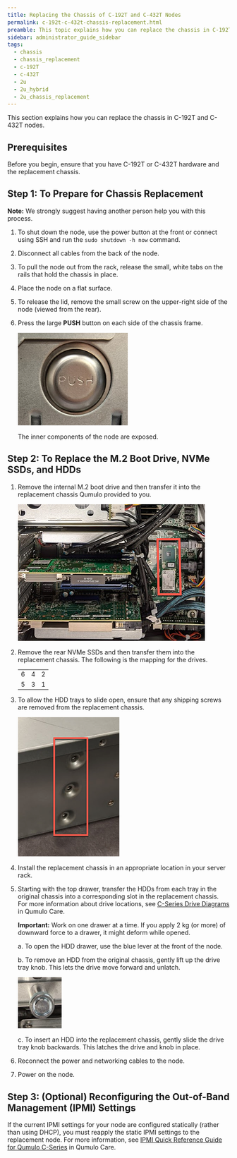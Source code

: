 ```yaml
---
title: Replacing the Chassis of C-192T and C-432T Nodes
permalink: c-192t-c-432t-chassis-replacement.html
preamble: This topic explains how you can replace the chassis in C-192T and C-432T nodes.
sidebar: administrator_guide_sidebar
tags:
  - chassis
  - chassis_replacement
  - c-192T
  - c-432T
  - 2u
  - 2u_hybrid
  - 2u_chassis_replacement
---
```


This section explains how you can replace the chassis in C-192T and C-432T nodes. 

## Prerequisites 
Before you begin, ensure that you have C-192T or C-432T hardware and the replacement chassis.

## Step 1: To Prepare for Chassis Replacement
**Note:** We strongly suggest having another person help you with this process.

1. To shut down the node, use the power button at the front or connect using SSH and run the `sudo shutdown -h now` command. 

1. Disconnect all cables from the back of the node.

1. To pull the node out from the rack, release the small, white tabs on the rails that hold the chassis in place.

1. Place the node on a flat surface.

1. To release the lid, remove the small screw on the upper-right side of the node (viewed from the rear).

1. Press the large **PUSH** button on each side of the chassis frame.

   ![C-Series Chassis Side Release Buttons](administrator-guide/images/c-series-button-releases.png)

   The inner components of the node are exposed.

## Step 2: To Replace the M.2 Boot Drive, NVMe SSDs, and HDDs

1. Remove the internal M.2 boot drive and then transfer it into the replacement chassis Qumulo provided to you.

   ![C-Series M.2 Boot Drive](administrator-guide/images/c-series-m2-boot-drive-location.png)

1. Remove the rear NVMe SSDs and then transfer them into the replacement chassis. The following is the mapping for the drives.

   <table>
     <tr>
       <td>6</td>
       <td>4</td>
       <td>2</td>
     </tr>
     <tr>
       <td>5</td>
       <td>3</td>
       <td>1</td>
     </tr>
   </table>

1. To allow the HDD trays to slide open, ensure that any shipping screws are removed from the replacement chassis.

   ![C-Series Shipping Screws](administrator-guide/images/c-series-2u-shipping-screws.png)

1. Install the replacement chassis in an appropriate location in your server rack.

1. Starting with the top drawer, transfer the HDDs from each tray in the original chassis into a corresponding slot in the replacement chassis. For more information about drive locations, see [C-Series Drive Diagrams](https://care.qumulo.com/hc/en-us/articles/360020198853-Qumulo-C-Series-Drive-Diagrams) in Qumulo Care.

   **Important:** Work on one drawer at a time. If you apply 2 kg (or more) of downward force to a drawer, it might deform while opened.

   a. To open the HDD drawer, use the blue lever at the front of the node.

   b. To remove an HDD from the original chassis, gently lift up the drive tray knob. This lets the drive move forward and unlatch.

   ![HDD Tray](administrator-guide/images/c-series-2u-hdd-tray.png)
   
   c. To insert an HDD into the replacement chassis, gently slide the drive tray knob backwards. This latches the drive and knob in place.

1. Reconnect the power and networking cables to the node.

1. Power on the node.

## Step 3: (Optional) Reconfiguring the Out-of-Band Management (IPMI) Settings
If the current IPMI settings for your node are configured statically (rather than using DHCP), you must reapply the static IPMI settings to the replacement node. For more information, see [IPMI Quick Reference Guide for Qumulo C-Series](https://care.qumulo.com/hc/en-us/articles/360024426314-IPMI-Quick-Reference-Guide-for-Qumulo-C-Series) in Qumulo Care.
